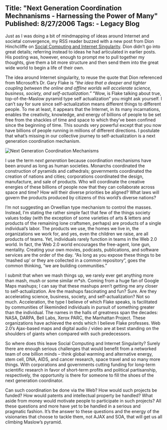 Title: "Next Generation Coordination Mechnanisms - Harnessing the Power of Many"
Published: 8/27/2006
Tags:
    - Legacy Blog
---
Just as I was doing a bit of mindmapping of ideas around Internet and societal convergence, my RSS reader buzzed with a new post from Dion Hinchcliffe on [Social Computing and Internet Singularity](https://web2.socialcomputingjournal.com/thinking-beyond-web-20-social-computing-and-the-internet-singularity/). Dion didn’t go into great details; referring instead to ideas he had articulated in earlier posts. His posting was, however, enough to prompt me to pull together my thoughts, give them a bit more structure and then send them into the great wide world to begin a life of their own.

The idea around Internet singularity, to reuse the quote that Dion referenced from Microsoft’s Dr. Gary Flake is <i>“the idea that a deeper and tighter coupling between the online and offline worlds will accelerate science, business, society, and self-actualization.”</i> “Wow, is Flake talking about true, top-of-the-Maslow pyramid type self actualization” you might ask yourself. I can’t say for sure since self-actualization means different things to different people. To me at least, it appears that the Internet, in its many incarnations, enables the creativity, knowledge, and energy of billions of people to be set free from the shackles of time and space to which they’ve been confined since the beginning of time. This sounds very powerful except that you now have billions of people running in millions of different directions. I postulate that what’s missing in our collective journey to self-actualization is a next generation coordination mechanism.

![Next Generation Coordination Mechanisms](http://s3.beckshome.com/20060827-Next-Generation-Coordination-Mechanisms.jpg)

I use the term <i>next generation</i> because coordination mechanisms have been around as long as human societies. Monarchs coordinated the construction of pyramids and cathedrals; governments coordinated the creation of nations and cities; corporations coordinated the design, manufacture, and sale of products. Who will coordinate the creative energies of these billions of people now that they can collaborate across space and time? How will their diverse priorities be aligned? What laws will govern the products produced by citizens of this world’s diverse nations?

I’m not suggesting an Orwellian type mechanism to control the masses. Instead, I’m stating the rather simple fact that few of the things society values today (with the exception of some varieties of arts & letters and products of the remaining lone craftsmen, perhaps) are products of a single individual’s labor. The products we use, the homes we live in, the organizations we work for, and yes, even the children we raise, are all products of teams. Yet, individuals rarely function in teams in the Web 2.0 world. In fact, the Web 2.0 world encourages the free-agent, lone gun, mentality. Creating your own movies, podcasts, publications, and software services are the order of the day. “As long as you expose these things to be ‘mashed up’ or they are collected in a common repository”, goes the common thinking, “we are building communities.”

I submit that when we mash things up, we rarely ever get anything more than mash, mush or some similar m*sh. Coming from a huge fan of Google Maps mashups; I can say that these mashups aren’t getting me any closer to self-actualization. Are the mashups fascinating and fun? Sure. Are they accelerating science, business, society, and self-actualization? Not so much. Acceleration, the type I believe of which Flake speaks, is facilitated by communities of likeminded individuals in pursuit of something greater than the individual. The names in the halls of greatness span the decades: NASA, DARPA, Bell Labs, Xerox PARC, the Manhattan Project. These organizations have achieved the ends which I believe Flake professes. Web 2.0’s Ajax-based maps and digital audio / video are at best standing on the shoulders of giants when compared with such predecessors.

So where does this leave Social Computing and Internet Singularity? Surely there are enough serious challenges that would benefit from a networked team of one billion minds – think global warming and alternative energy, stem cell, DNA, AIDS, and cancer research, space travel and so many more things. With corporations and governments cutting funding for long-term scientific research in favor of short-term profits and political partisanship, respectively, the opportunity is there for someone to fill the shoes of the next generation coordinator.

Can such coordination be done via the Web? How would such projects be funded? How would patents and intellectual property be handled? What aside from money would motivate people to participate in such projects? All these questions and more have yet to be handled in a serious and pragmatic fashion. It’s the answer to these questions and the energy of the visionaries that choose to tackle them, not AJAX and SOA, that will get us all climbing Maslow’s pyramid.